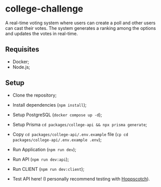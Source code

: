 # college-challenge

A real-time voting system where users can create a poll and other users can cast their votes. The system generates a ranking among the options and updates the votes in real-time.

## Requisites

- Docker;
- Node.js;

## Setup

- Clone the repository;
- Install dependencies (`npm install`);
- Setup PostgreSQL (`docker compose up -d`);
- Setup Prisma `cd packages/college-api && npx prisma generate`;
- Copy `cd packages/college-api/.env.example` file (`cp cd packages/college-api/.env.example .env`);
- Run Application (`npm run dev`);
- Run API (`npm run dev:api`);
- Run CLIENT (`npm run dev:client`);

- Test API here! (I personally recommend testing with [Hoppscotch](https://hoppscotch.io/)).
